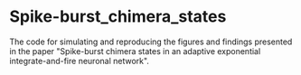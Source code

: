 # Spike-burst_chimera_states
The code for simulating and reproducing the figures and findings presented in the paper "Spike-burst chimera states in an adaptive exponential integrate-and-fire neuronal network".
